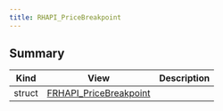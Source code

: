 ```yaml
---
title: RHAPI_PriceBreakpoint
---
```


## Summary
| Kind | View | Description |
|------|------|-------------|
|struct|[FRHAPI_PriceBreakpoint](/unreal-plugins/all/structfrhapi__pricebreakpoint/#structFRHAPI__PriceBreakpoint)||
